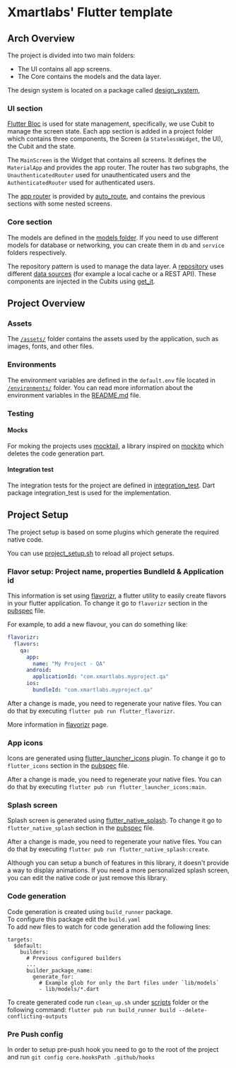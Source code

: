 # Xmartlabs' Flutter template

## Arch Overview

The project is divided into two main folders:

- The UI contains all app screens.
- The Core contains the models and the data layer.

The design system is located on a package called [design_system][design_system], 

### UI section

[Flutter Bloc][bloc] is used for state management, specifically, we use Cubit to manage the screen state.
Each app section is added in a project folder which contains three components, the Screen (a `StatelessWidget`, the UI), the Cubit and the state.

The `MainScreen` is the Widget that contains all screens. It defines the `MaterialApp` and provides the app router.
The router has two subgraphs, the `UnauthenticatedRouter` used for unauthenticated users and the `AuthenticatedRouter` used for authenticated users.

The [app router][app_router] is provided by [auto_route][auto_route], and contains the previous sections with some nested screens.

### Core section

The models are defined in the [models folder][models]. If you need to use different models for database or networking, you can create them in `db` and `service` folders respectively.

The repository pattern is used to manage the data layer.
A [repository][repository_folder] uses different [data sources][data_source_folder] (for example a local cache or a REST API).
These components are injected in the Cubits using [get_it][get_it].

## Project Overview

### Assets

The [`/assets/`](./assets) folder contains the assets used by the application, such as images, fonts, and other files.

### Environments

The environment variables are defined in the `default.env` file located in [`/environments/`](./environments) folder.
You can read more information about the environment variables in the [README.md](./environments/README.md) file.

### Testing

#### Mocks

For moking the projects uses [mocktail][mocktail], a library inspired on [mockito][mockito] which deletes the code generation part.

#### Integration test

The integration tests for the project are defined in [integration_test][integration_test]. Dart package integration_test is used for the implementation.

## Project Setup

The project setup is based on some plugins which generate the required native code.

You can use [project_setup.sh](scripts/project_setup.sh) to reload all project setups.

### Flavor setup: Project name, properties BundleId & Application id

This information is set using [flavorizr], a flutter utility to easily create flavors in your flutter application.
To change it go to `flavorizr` section in the [pubspec] file.

For example, to add a new flavour, you can do something like:

```yaml
flavorizr:
  flavors:
    qa:
      app:
        name: "My Project - QA"
      android:
        applicationId: "com.xmartlabs.myproject.qa"
      ios:
        bundleId: "com.xmartlabs.myproject.qa"
```

After a change is made, you need to regenerate your native files.
You can do that by executing `flutter pub run flutter_flavorizr`.

More information in [flavorizr] page.

### App icons

Icons are generated using [flutter_launcher_icons] plugin.
To change it go to `flutter_icons` section in the [pubspec] file.

After a change is made, you need to regenerate your native files.
You can do that by executing `flutter pub run flutter_launcher_icons:main`.

### Splash screen

Splash screen is generated using [flutter_native_splash].
To change it go to `flutter_native_splash` section in the [pubspec] file.

After a change is made, you need to regenerate your native files.
You can do that by executing `flutter pub run flutter_native_splash:create`.

Although you can setup a bunch of features in this library, it doesn't provide a way to display animations.
If you need a more personalized splash screen, you can edit the native code or just remove this library.

### Code generation

Code generation is created using `build_runner` package.\
To configure this package edit the `build.yaml`\
To add new files to watch for code generation add the following lines:

```
targets:
  $default:
    builders:
      # Previous configured builders
      ...
      builder_package_name:
        generate_for:
          # Example glob for only the Dart files under `lib/models`
          - lib/models/*.dart
```

To create generated code run `clean_up.sh` under [scripts] folder or the following command: `flutter pub run build_runner build --delete-conflicting-outputs`

### Pre Push config

In order to setup pre-push hook you need to go to the root of the project and run `git config core.hooksPath .github/hooks`

[design_system]: https://github.com/xmartlabs/flutter-template/tree/main/design_system
[flavorizr]: https://pub.dev/packages/flutter_flavorizr
[flutter_launcher_icons]: https://pub.dev/packages/flutter_launcher_icons
[flutter_native_splash]: https://pub.dev/packages/flutter_native_splash
[pubspec]: ./pubspec.yaml
[app_router]: https://github.com/xmartlabs/flutter-template/blob/main/lib/ui/app_router.dart
[bloc]: https://bloclibrary.dev
[auto_route]: https://pub.dev/packages/auto_route
[flutter_screenutil]: https://pub.dev/packages/flutter_screenutil
[models]: https://github.com/xmartlabs/flutter-template/tree/main/lib/core/model
[repository_folder]: https://github.com/xmartlabs/flutter-template/tree/main/lib/core/repository
[data_source_folder]: https://github.com/xmartlabs/flutter-template/tree/main/lib/core/source
[get_it]: https://pub.dev/packages/get_it
[scripts]: https://github.com/xmartlabs/flutter-template/tree/main/scripts
[integration_test]: https://github.com/xmartlabs/flutter-template/tree/main/intgration_test
[mocktail]: https://pub.dev/packages/mocktail
[mockito]: https://pub.dev/packages/mockito
